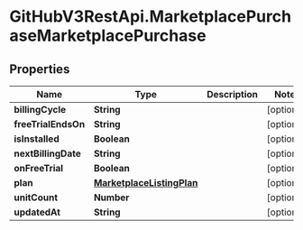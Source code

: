 # GitHubV3RestApi.MarketplacePurchaseMarketplacePurchase

## Properties

Name | Type | Description | Notes
------------ | ------------- | ------------- | -------------
**billingCycle** | **String** |  | [optional] 
**freeTrialEndsOn** | **String** |  | [optional] 
**isInstalled** | **Boolean** |  | [optional] 
**nextBillingDate** | **String** |  | [optional] 
**onFreeTrial** | **Boolean** |  | [optional] 
**plan** | [**MarketplaceListingPlan**](MarketplaceListingPlan.md) |  | [optional] 
**unitCount** | **Number** |  | [optional] 
**updatedAt** | **String** |  | [optional] 



